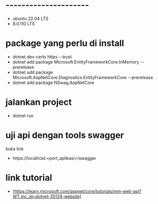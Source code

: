 # ---------------------
- ubuntu 22.04 LTS
- 8.0.110 LTS

# package yang perlu di install
- dotnet dev-certs https --trust
- dotnet add package Microsoft.EntityFrameworkCore.InMemory --prerelease
- dotnet add package Microsoft.AspNetCore.Diagnostics.EntityFrameworkCore --prerelease
- dotnet add package NSwag.AspNetCore

# jalankan project
- dotnet run

# uji api dengan tools swagger
buka link 
- https://localhost:<port_aplikasi>/swagger

# link tutorial
- [https://learn.microsoft.com/aspnet/core/tutorials/min-web-api?WT.mc_id=dotnet-35129-website]
